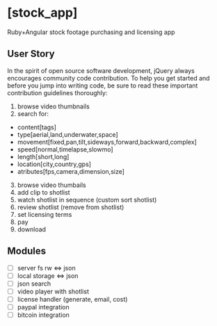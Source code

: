 [stock_app]
==================================================
Ruby+Angular stock footage purchasing and licensing app

User Story
--------------------------------------

In the spirit of open source software development, jQuery always encourages community code contribution. To help you get started and before you jump into writing code, be sure to read these important contribution guidelines thoroughly:

1. browse video thumbnails
2. search for:  

- content[tags]
- type[aerial,land,underwater,space]
- movement[fixed,pan,tilt,sideways,forward,backward,complex]
- speed[normal,timelapse,slowmo]
- length[short,long]
- location[city,country,gps]
- atributes[fps,camera,dimension,size]

3. browse video thumbails
4. add clip to shotlist
5. watch shotlist in sequence (custom sort shotlist)
6. review shotlist (remove from shotlist)
7. set licensing terms
8. pay
9. download


Modules
--------------------------------------

- [ ] server fs rw <=> json
- [ ] local storage <=> json
- [ ] json search
- [ ] video player with shotlist
- [ ] license handler (generate, email, cost)
- [ ] paypal integration
- [ ] bitcoin integration
